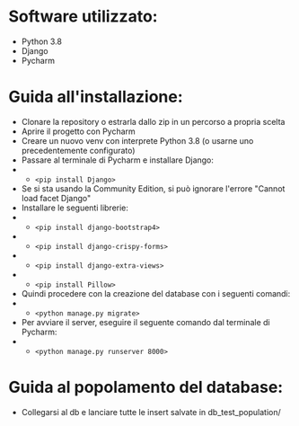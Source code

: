 # Software utilizzato:
- Python 3.8
- Django
- Pycharm

# Guida all'installazione:
- Clonare la repository o estrarla dallo zip in un percorso a propria scelta
- Aprire il progetto con Pycharm
- Creare un nuovo venv con interprete Python 3.8 (o usarne uno precedentemente configurato)
- Passare al terminale di Pycharm e installare Django:
- - `<pip install Django>`
- Se si sta usando la Community Edition, si può ignorare l'errore "Cannot load facet Django"
- Installare le seguenti librerie:
- - `<pip install django-bootstrap4>`
- - `<pip install django-crispy-forms>`
- - `<pip install django-extra-views>`
- - `<pip install Pillow>`
- Quindi procedere con la creazione del database con i seguenti comandi:
- - `<python manage.py migrate>`
- Per avviare il server, eseguire il seguente comando dal terminale di Pycharm:
- - `<python manage.py runserver 8000>`

# Guida al popolamento del database:
- Collegarsi al db e lanciare tutte le insert salvate in db_test_population/
